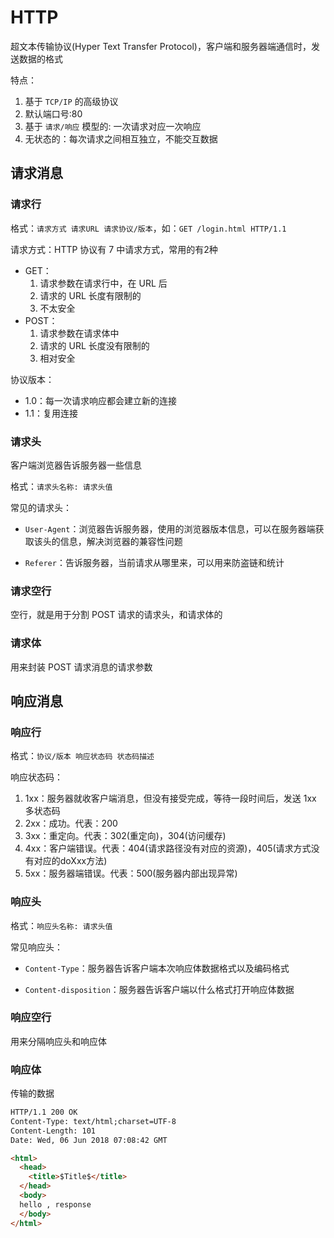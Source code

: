 # HTTP

超文本传输协议(Hyper Text Transfer Protocol)，客户端和服务器端通信时，发送数据的格式

特点：

1. 基于 `TCP/IP` 的高级协议
2. 默认端口号:80
3. 基于 `请求/响应` 模型的: 一次请求对应一次响应
4. 无状态的：每次请求之间相互独立，不能交互数据

## 请求消息

### 请求行

格式：`请求方式 请求URL 请求协议/版本`，如：`GET /login.html HTTP/1.1`

请求方式：HTTP 协议有 7 中请求方式，常用的有2种

+ GET：
  1. 请求参数在请求行中，在 URL 后
  2. 请求的 URL 长度有限制的
  3. 不太安全
+ POST：
  1. 请求参数在请求体中
  2. 请求的 URL 长度没有限制的
  3. 相对安全

协议版本：

+ 1.0：每一次请求响应都会建立新的连接
+ 1.1：复用连接

### 请求头

客户端浏览器告诉服务器一些信息

格式：`请求头名称: 请求头值`

常见的请求头：

+ `User-Agent`：浏览器告诉服务器，使用的浏览器版本信息，可以在服务器端获取该头的信息，解决浏览器的兼容性问题

+ `Referer`：告诉服务器，当前请求从哪里来，可以用来防盗链和统计

### 请求空行

空行，就是用于分割 POST 请求的请求头，和请求体的

### 请求体

用来封装 POST 请求消息的请求参数

## 响应消息

### 响应行

格式：`协议/版本 响应状态码 状态码描述`

响应状态码：

1. 1xx：服务器就收客户端消息，但没有接受完成，等待一段时间后，发送 1xx 多状态码
2. 2xx：成功。代表：200
3. 3xx：重定向。代表：302(重定向)，304(访问缓存)
4. 4xx：客户端错误。代表：404(请求路径没有对应的资源)，405(请求方式没有对应的doXxx方法)
5. 5xx：服务器端错误。代表：500(服务器内部出现异常)

### 响应头

格式：`响应头名称: 请求头值`

常见响应头：

+ `Content-Type`：服务器告诉客户端本次响应体数据格式以及编码格式

+ `Content-disposition`：服务器告诉客户端以什么格式打开响应体数据

### 响应空行

用来分隔响应头和响应体

### 响应体

传输的数据

```html
HTTP/1.1 200 OK
Content-Type: text/html;charset=UTF-8
Content-Length: 101
Date: Wed, 06 Jun 2018 07:08:42 GMT

<html>
  <head>
    <title>$Title$</title>
  </head>
  <body>
  hello , response
  </body>
</html>
```
